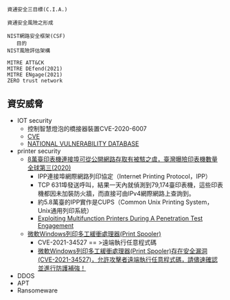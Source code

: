 #
```
資通安全三目標(C.I.A.)

資通安全風險之形成

NIST網路安全框架(CSF)
   目的
NIST風險評估架構

MITRE ATT&CK
MITRE DEfend(2021)
MITRE ENgage(2021)
ZERO trust network
```

## 資安威脅
- IOT security
  - 控制智慧燈泡的橋接器裝置CVE-2020-6007
  - [CVE](https://cve.mitre.org/)
  - [NATIONAL VULNERABILITY DATABASE](https://nvd.nist.gov/vuln/detail/CVE-2020-6007)
- printer security  
  - [8萬臺印表機連接埠可從公開網路存取有被駭之虞，臺灣曝險印表機數量全球第三(2020)](https://www.ithome.com.tw/news/138421)
    - IPP連接埠網際網路列印協定（Internet Printing Protocol，IPP）
    - TCP 631埠發送呼叫，結果一天內就偵測到79,174臺印表機，這些印表機都因未加裝防火牆，而直接可由IPv4網際網路上查詢到。
    - 約5.8萬臺的IPP實作是CUPS（Common Unix Printing System，Unix通用列印系統）
    - [Exploiting Multifunction Printers During A Penetration Test Engagement](https://medium.com/@nickvangilder/exploiting-multifunction-printers-during-a-penetration-test-engagement-28d3840d8856)
  - [微軟Windows列印多工緩衝處理器(Print Spooler)](https://www.ithome.com.tw/news/145579)
    - CVE-2021-34527  == >遠端執行任意程式碼
    - [微軟Windows列印多工緩衝處理器(Print Spooler)存在安全漏洞(CVE-2021-34527)，允許攻擊者遠端執行任意程式碼，請儘速確認並進行防護補強！]()
- DDOS
- APT
- Ransomeware
